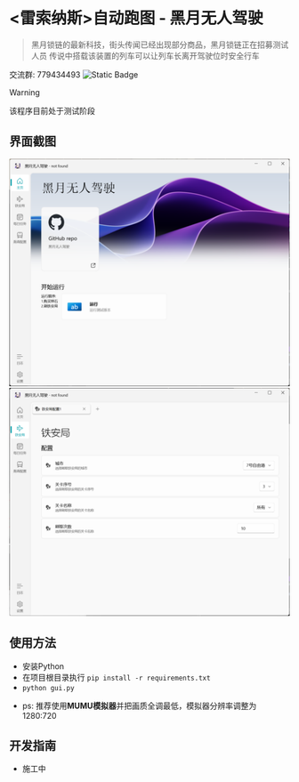 <!--
 * @Author: Night-stars-1 nujj1042633805@gmail.com
 * @Date: 2024-03-20 22:24:35
 * @LastEditTime: 2024-04-18 22:55:06
 * @LastEditors: Night-stars-1 nujj1042633805@gmail.com
-->
# <雷索纳斯>自动跑图 - 黑月无人驾驶

>黑月锁链的最新科技，街头传闻已经出现部分商品，黑月锁链正在招募测试人员
>传说中搭载该装置的列车可以让列车长离开驾驶位时安全行车

交流群: 779434493 ![Static Badge](https://img.shields.io/badge/Tencent%20QQ-blue.svg?logo=tencentqq&logoColor=white&link=https%3A%2F%2Fqm.qq.com%2Fq%2FOS1MxF6Rkk)


> [!WARNING]
> 该程序目前处于测试阶段

## 界面截图
![home](resources/readme/home.png)
![taj](resources/readme/taj.png)

## 使用方法
- 安装Python
- 在项目根目录执行 `pip install -r requirements.txt`
- `python gui.py`
* ps: 推荐使用**MUMU模拟器**并把画质全调最低，模拟器分辨率调整为1280:720

## 开发指南
- 施工中

